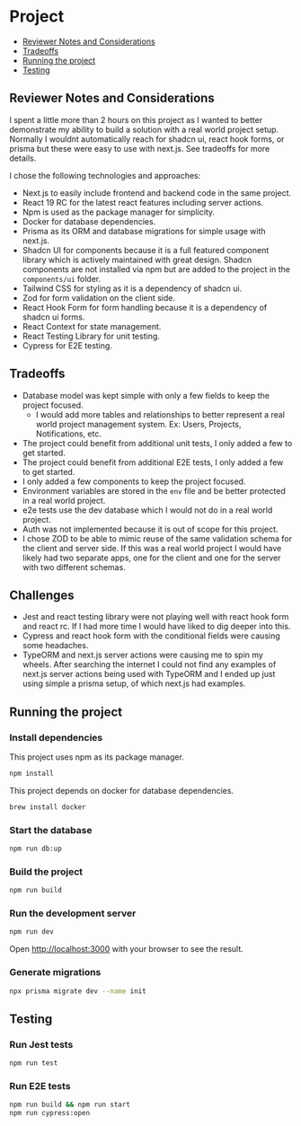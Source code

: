 # Project

- [Reviewer Notes and Considerations](#reviewer-notes-and-considerations)
- [Tradeoffs](#tradeoffs)
- [Running the project](#running-the-project)
- [Testing](#testing)

## Reviewer Notes and Considerations

I spent a little more than 2 hours on this project as I wanted to better demonstrate my ability to build a solution with a real world project setup. Normally I wouldnt automatically reach for shadcn ui, react hook forms, or prisma but these were easy to use with next.js. See tradeoffs for more details.

I chose the following technologies and approaches:

- Next.js to easily include frontend and backend code in the same project.
- React 19 RC for the latest react features including server actions.
- Npm is used as the package manager for simplicity.
- Docker for database dependencies.
- Prisma as its ORM and database migrations for simple usage with next.js.
- Shadcn UI for components because it is a full featured component library which is actively maintained with great design. Shadcn components are not installed via npm but are added to the project in the `components/ui` folder.
- Tailwind CSS for styling as it is a dependency of shadcn ui.
- Zod for form validation on the client side.
- React Hook Form for form handling because it is a dependency of shadcn ui forms.
- React Context for state management.
- React Testing Library for unit testing.
- Cypress for E2E testing.

## Tradeoffs

- Database model was kept simple with only a few fields to keep the project focused.
  - I would add more tables and relationships to better represent a real world project management system. Ex: Users, Projects, Notifications, etc.
- The project could benefit from additional unit tests, I only added a few to get started.
- The project could benefit from additional E2E tests, I only added a few to get started.
- I only added a few components to keep the project focused.
- Environment variables are stored in the `env` file and be better protected in a real world project.
- e2e tests use the dev database which I would not do in a real world project.
- Auth was not implemented because it is out of scope for this project.
- I chose ZOD to be able to mimic reuse of the same validation schema for the client and server side. If this was a real world project I would have likely had two separate apps, one for the client and one for the server with two different schemas.

## Challenges

- Jest and react testing library were not playing well with react hook form and react rc. If I had more time I would have liked to dig deeper into this.
- Cypress and react hook form with the conditional fields were causing some headaches.
- TypeORM and next.js server actions were causing me to spin my wheels. After searching the internet I could not find any examples of next.js server actions being used with TypeORM and I ended up just using simple a prisma setup, of which next.js had examples.

## Running the project

### Install dependencies

This project uses npm as its package manager.

```bash
npm install
```

This project depends on docker for database dependencies.

```bash
brew install docker
```

### Start the database

```bash
npm run db:up
```

### Build the project

```bash
npm run build
```

### Run the development server

```bash
npm run dev
```

Open [http://localhost:3000](http://localhost:3000) with your browser to see the result.

### Generate migrations

```bash
npx prisma migrate dev --name init
```

## Testing

### Run Jest tests

```bash
npm run test
```

### Run E2E tests

```bash
npm run build && npm run start
npm run cypress:open
```

